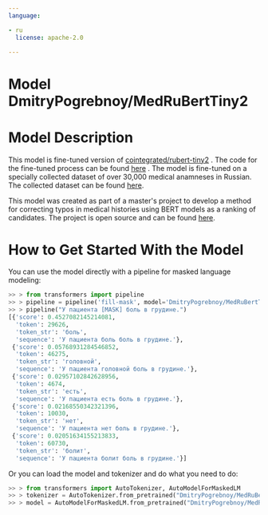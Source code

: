 ```yaml
---
language:

- ru
  license: apache-2.0

---
```


# Model DmitryPogrebnoy/MedRuBertTiny2

# Model Description

This model is fine-tuned version
of [cointegrated/rubert-tiny2](https://huggingface.co/cointegrated/rubert-tiny2)
.
The code for the fine-tuned process can be
found [here](https://github.com/DmitryPogrebnoy/MedSpellChecker/blob/main/spellchecker/ml_ranging/models/med_rubert_tiny2/fine_tune_rubert_tiny2.py)
.
The model is fine-tuned on a specially collected dataset of over 30,000 medical anamneses in Russian.
The collected dataset can be
found [here](https://github.com/DmitryPogrebnoy/MedSpellChecker/blob/main/data/anamnesis/processed/all_anamnesis.csv).

This model was created as part of a master's project to develop a method for correcting typos
in medical histories using BERT models as a ranking of candidates.
The project is open source and can be found [here](https://github.com/DmitryPogrebnoy/MedSpellChecker).

# How to Get Started With the Model

You can use the model directly with a pipeline for masked language modeling:

```python
>> > from transformers import pipeline
>> > pipeline = pipeline('fill-mask', model='DmitryPogrebnoy/MedRuBertTiny2')
>> > pipeline("У пациента [MASK] боль в грудине.")
[{'score': 0.4527082145214081,
  'token': 29626,
  'token_str': 'боль',
  'sequence': 'У пациента боль боль в грудине.'},
 {'score': 0.05768931284546852,
  'token': 46275,
  'token_str': 'головной',
  'sequence': 'У пациента головной боль в грудине.'},
 {'score': 0.02957102842628956,
  'token': 4674,
  'token_str': 'есть',
  'sequence': 'У пациента есть боль в грудине.'},
 {'score': 0.02168550342321396,
  'token': 10030,
  'token_str': 'нет',
  'sequence': 'У пациента нет боль в грудине.'},
 {'score': 0.02051634155213833,
  'token': 60730,
  'token_str': 'болит',
  'sequence': 'У пациента болит боль в грудине.'}]
```

Or you can load the model and tokenizer and do what you need to do:

```python
>> > from transformers import AutoTokenizer, AutoModelForMaskedLM
>> > tokenizer = AutoTokenizer.from_pretrained("DmitryPogrebnoy/MedRuBertTiny2")
>> > model = AutoModelForMaskedLM.from_pretrained("DmitryPogrebnoy/MedRuBertTiny2")
```


